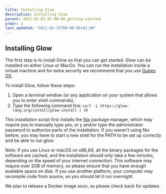 ```yaml
---
title: Installing Glow
description: Installing Glow
parent: 2021-02-03_07-00-00_getting-started
order: 3
last_updated: "2021-02-25T09:00:00+01:00"
---
```

## Installing Glow

The first step is to install Glow so that you can get started. Glow can be installed on either Linux or MacOs.  You can run the installation inside a virtual machine and for extra security we recommend that you use [Qubes OS](https://www.qubes-os.org/).

To install Glow, follow these steps:
1. Open a terminal window (or any application on your system that allows you to enter shell commands).
2. Type the following command line:
`curl -L https://glow-lang.org/install/glow-install | sh`

This installation script first installs the [Nix](https://nixos.org/) package manager, which may require you to manually type yes, or y and/or type the administrator password to authorize parts of the installation. If you weren’t using Nix before, you may have to start a new shell for the PATH to be set up correctly and be able to run glow.

Note: If you use Linux or macOS on x86_64, all the binary packages for the software are cached, and the installation should only take a few minutes, depending on the speed of your internet connection. This software may require over 2GB of memory, so please ensure that you have enough available space on disk. If you use another platform, your computer may recompile code from source, so you should let it run overnight.

We plan to release a Docker image soon, so please check back for updates. 

